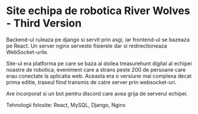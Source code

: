 # Site echipa de robotica River Wolves - Third Version

Backend-ul ruleaza pe django si servit prin asgi, iar frontend-ul se bazeaza pe React.
Un server nginx serveste fisierele dar si redirectioneaza WebSocket-urile.

Site-ul era platforma pe care se baza al doilea treasurehunt digital al echipei noastre de robotica, eveniment care a strans peste 200 de persoane care erau conectate la aplicatia web. Aceasta era o versiune mai complexa decat prima editie, traseul fiind transmis de catre server prin websocket-uri.

Are incorporat si un bot pentru discord care avea grija de serverul echipei.

Tehnologii folosite: React, MySQL, Django, Nginx
